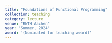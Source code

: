 ```yaml
---
title: "Foundations of Functional Programming"
collection: teaching
category: lecture
venue: "RWTH Aachen"
year: "Summer, 2024"
award: '(Nominated for teaching award)'
---
```

